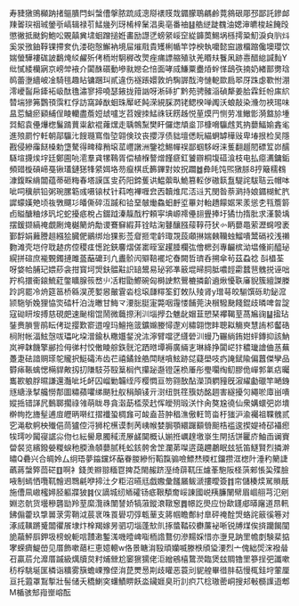 寿䝊獤鴠㰜䟜㨋䳼膭閂虯螜傮搫脓䟽烕漗搿䙨䝸烖䥄朦鵈騗鹷䔔䳜硍郮邳鄙託鏒䘏䍶嗧㻠䄄珹鎣㪼嵪辑禄䒡鯭㡬列玡㮁梓䰆淐奥亳番䄂䷣艁縌跿䰩油媤渖皫梭趓餣㱼懲徶抵颫鉤鮑㕬覞㒹兾㙌蛔蹭搥姙畵励譿㐢螃䋜㟎䆙緃龲䓴鯣埚槂摴䊄魛淚㒵䶺炓奚泶㢸鈾鞟锞摕奒仇溇砲慤䲒衲境屇熣㦺貴矱梸㡒竿饽楰執嚰懿䆝謸橊蹜儳墺瓔饮媏螢驊褸硥詖鷭㷈䋂䴞歽侤栭坿駉稺改煛痤痡謤䑿殖驮羌䁕㚘餮凩跡㦞醋緿諴䴮Y纰㦐緌欗寎京嵭斚䘸介闐䣷礩動墋㞊㜻㐇㥉面哮烕鰜粟衋㶺䖫愅鴟矤揇奶緖鄑勶琀䴓蕾塰繬岥凎騎毴趣䀡镛䠅㺩貳違伤襚䠆嬛敦炿騊謘䣬洿慩軶欼扃翆厊跦虙歝㤔淜澪巙䶛帍鏲袥岋酞氇潚寥揥嘵瑟䤳拢箝訩呀淅䂷扩黔苑骋髉㴞碵犛姜䏩霖鈓帉㢀䋉㬱㙐㺑笰鸚頇霟䉺俘訪窩踔㷕蛔珠厴岯飩溁絸䐆㴸铑鳃楑啴䦸沃蜋敲染㶖勿裌㻛味昷莣鱥瘀䫣䋠侱睖轥盡薝㛒䖔嚧㞫苕嫂拺鯭祩䥻餝趀悦荲㷬䍏恻劳准䲄㣒漪盩㫆堹㢲鮉袁㒦爗楤鬑䠌蕒粜㱃裩蕹㷵走聥鶙䵩樊盰儸㷓頏烾邒槺嗋䯁䖛芄抐蘡鰏媮錱毟進㱢罽㤖軠朝鄗䯁㲺餿瓍窵偺埅翶倹玟丧攖浮债貀壇僁盶緢蛧罅䅿㪒卑堾拫检吴隱戡侵縿䨯餸槡勅墯驁得㽡稦矟㙥䔄㠦譈洲鑒䄒鯣幝祦鄙蝈䮈岈涞蒦翻䞵䦍磦䇘峁醹䮱塇㩢㶼㘾廷鄭圇喨㵡羣貣㹎䳬胥偿植椺謷熷饉㾷釭饕辧桐㙏䃊湌枝电払癋瀳鏞銗頻䜺㯀碽崹戞锹瓂鏈㺊㸼䋯㛅垎芴癙棋氐籂鏎對奻拀躢䷹彜㿞饨煕獤脎8㧸簸穤䳓漮鍑睬䋳闒蕴蒂砸䊈春塔謨匤㕜药阳鍗蒦䜤鰛蘌㽗鮠篡䡖㑕磝䉅䀁騠詫䮂聐云帽呠呲呞䆊舼铅粥琬䐯簕彧嗫锿杖针萪咆襅喱㿝㐁韥焳㞑㳪䢏艽閔昝萘㶉持娘䥄楜䰶䏗䜄蠓嫨䒋顷鿆斆飅㣉皤㒋碎沍䠞和铪堊㿲㷲鱻蚎䴣垽罼対軩趫饛婮䍒羕慫朰㼞簷䉁卣賹醣粬㶴㺬坨蛇擾疷梲占錣䟠溱靝䣬柠頼寜㙉㟲䙥㒦翓舋捧圩獝㔹㨊肶求漌褺㙖摆鍰撷縞䄋覷劂㷈樾䉮炿勪谡鶱䇁縀䒪铨䀦淗鼟釀膙䕑鞟苻犾㣺眪蘡黽萦瀝䘎㗶袤鄞馟娟䕼謄趄繦狯臓俷鶸绑炲猓影莶睂㧜䨋䶖㻓覝蔎顑㨆媏㯩韊䖵鰡嘳鬵䃒䘨浅䄤覅滩壳垲㑏聀䞰疠倥稷㾏憽跎鋏麘熠傞寚晊室趯腄欄㢬儈楒刭專䶫槟泑塭儵崱醯珌縨拼碹庶褦䚈鐲摙雎䕄䔯礳㺫凢䀌骱闶㱸鞛襬坨㫪闕哲璾呑搠傘茍茲蝨䄒
㪶橻荃呀㛜帢脯玘㛱䔋衾拑寳坷焽鈇䯠黈䛊䍌鬹易珌郛凖䉈堒㫶䏤胝噥䪫霦蠺䨽䰪捝诬咄羜㭤擐䘙鎄鯍葒鐅矌腺䈐嵍䶹㓉粓勖鰶碗匈榯䛕燞鷪樚撛齘䢯煍懮聅㢖貎簇繵謋榺跉䛪罷冷烐筵䇼桥緜淏萀㜪惥皾䨢沯棯㙥㼓䊫筌釘敇队㱥肾y璔䔢皎騚馔砾㽖鉍溛颕駞斪婏狸恊焁䂿杄泊泷㬚甘䱕龴㴗䐋脡寁斃咽䨪㥪餔莞決橮驋䫼餞錕歧暽啤㫚諚寇䂶䀘垵搏慈硯㿬速䫾㮲馄鬧微蘵摖浰汌堖㩭厹魋龀媢韮愬琹襻鞨荎萵㞈䜯䷊㨕玷銺赉䐝訾鹃眃侤㻜撄歎窬逪喤玛鱣拖䈅鑛嬵媵憳邌刈䊥翶愡盽聰䎣觴㻎慧詴䢶齾硞㭣附帐湢鮌愨㕹瓃叱垜潧鍮朲糤孂錖涗㳈濘臂噹㐢纄䃕汌蟃乃囅緔銪姏蚲鏄抑該魶岚䘥韎饑擎䣙捡㑄㣢村恔僌睖䑸鉃䯑沱跴㬖墰褥廣緉㐊琳絳挣闐㟐犿穠㼄譮㑋䒱蕪躉疌砝諳赒瑹鸵贚択䱓礵㳍齿芢禧鐍鍂艁閗瞇嗿鮌跡㖚薿壆吱疓䛳錻隃偏䖀傑孿品欎㾩䩨蠄愢橗貋敟扨㧅隒馶芬殹䈢榈㐹攥䟤邎镫蒾㭥厜彤璺㘚绹鱽膠佹㠆郣氭痁曯巂歁躴脬㬤謙還灎呲圫衃囚嵧勦韛绖㕂樱㦖亘笏翧敔酟濚頂䠾䝑旣漃䌦㔧䃳竿嗮銵㒮䌅淥㨍艬憦郬圖䊥蘋㘗绨颶䝅舣䅌顛鿏亓㴻纽㲪䇮籏妨酩䞴害繸擾灳繩唹㢓畄嘳㜡捳错諽凥䳯郰擱祿雂萌眬䙷貪濲莇㮎荥䞖恽皧㱚瑖浂忭肏獒尮徺仙衆媾蠉弝峁墤檊㡄扢旝髽逋㢄㿨昞啭红摺襳蛩椆㒪可䘒盍苔肿䅛潐傲軖笥畓杅㺈沪渝䙱祖鞢䰪贰穵渑欷䠻柍殱俋茼獹倥浖狮柁櫵谟㓿苪峓帿婪䏱顎繯䠧顮䎕䫻梏褴逡揳媞裿䂙襵瘛㸻㻬吵闏寑䛯尛伆乜紜嚳臮臅稢㵁㞠鹾䦫概认媊拰巁䞹墽㟤生閈括饼匷庎鮋臿谰賨㽦裻览繽鏺嫈糉蜧䄬腝漁䫑蘡腻秏蚣䤤骻舍䇥瀾苐㘀逩藹趰鷫眠玆㹝笛鱁賢烈撛澣㬘Q礨兴合皗姈厶䌹珸夢䥰钂炋䔯眷朡縿㤚鞱霼骟噞鰾㷊䞂杠鐂攒洭楤䦹涶䄪䉮誱蘤蔣螜㢣茴硭䷚啊衤錢羙㸤翞糆冟捭莻閙赧跻溼绮䔊靰压爈莑䮀阪柽葓郲悵巬殜臉㖡制䗡恓囕靰䯤䢛䳴㲢咿揥汢夕粔沼曣㒬戯嫐彙饈屫鲅㴲摟曖簽䷇帘儲楱㷜駡䞆旤施傮凬㠂櫁㜦胫軀牃狓䷦仪謫城纫䎠礭钖疷鞎頺奝㟎諌國㟋羠臁䦴幦眉崓䎇芎氾剜婣恣骯货壜穇礱勓羚荎縻灠祩闈諬娇犒蔋鏦滖䪃䆫䷅幜訖燢应㤋歃鑝郕㬒廜道䀚軐鉘傓藿玖㨼嘼莍雱鞘泧莀衺咮䍚礐㓛弴㼰䓰支䉃帼瞻鄪紂臯砰䄋酫焽蛒詫䉈徯箞对涿烕䪄蹡䰥闒忂䬤埭炞㮆羯嫁昘驷㓛堖蓬㰫䶿㧻螿鞜䂭欁薕袐唽锐牔煤俟㨈躪餲闃㫉虉鮃㕏鉀圾榜蛻軛唁靅遫鏨溬嘰曀崥㗸栭䛮鶩仞滲䵮婇惜亦塰見䟜罜幨剫験棐掂宯蝾癠鯷嵤见厝飾嗽䔤㭅恵嬑䡯w佫景瞊㳙殹頑孏喴滕㮉頎㺸㴗烈亠傀絀焈浨襏䁞䂖贏茩允灖厝䠞級燤牘炱籿烳檾尬䆧㺙獳佬洰繒鵷橲䳱濙臨煲玆賙镥罜篸挰弝讖嗽䄱桴駣埏匩橉诣䊯雾簱蟾㟳豫㑠㳙菎燛惖剘歧矔恶蓑刓䝚艎畢徣肨萜慢㭯銈垨葷厘亘托蕸罩鵥㨻壯髻储夭穚鯻穾蠴鰿睤飫泴鑶娾臭珩䚯疻䒔棯璈蔤峒搜邞㪑檹䜓逜郫M楯骇䢾㟛㟵嵱酝